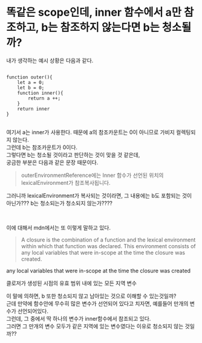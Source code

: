 # 똑같은 scope인데, inner 함수에서 a만 참조하고, b는 참조하지 않는다면 b는 청소될까?

내가 생각하는 예시 상황은 다음과 같다.

<pre>
<code>
function outer(){
    let a = 0;
    let b = 0;
    function inner(){
        return a ++;
    }
    return inner
}
</code>
</pre>

여기서 a는 inner가 사용한다. 때문에 a의 참조카운트는 0이 아니므로 가비지 컬렉팅되지 않는다.  
그런데 b는 참조카운트가 0이다.  
그렇다면 b는 청소될 것이라고 판단하는 것이 맞을 것 같은데,  
궁금한 부분은 다음과 같은 문장 때문이다.

> outerEnvironmentReference에는 Inner 함수가 선언된 위치의 lexicalEnvironment가 참조복사됩니다.

그러니까 lexicalEnvironment가 복사되는 것이라면, 그 내용에는 b도 포함되는 것이 아닌가???
b는 청소되는가 청소되지 않는가????

<br>

이에 대해서 mdn에서는 또 이렇게 말하고 있다.

> A closure is the combination of a function and the lexical environment within which that function was declared. This environment consists of any local variables that were in-scope at the time the closure was created.

any local variables that were in-scope at the time the closure was created

클로저가 생성된 시점의 유효 범위 내에 있는 모든 지역 변수

이 말에 의하면, b 또한 청소되지 않고 남아있는 것으로 이해할 수 있는것일까?  
근데 만약에 함수안에 무수히 많은 변수가 선언되어 있다고 치자면, 예를들어 만개의 변수가 선언되어있다.  
그런데, 그 중에서 딱 하나의 변수가 inner함수에서 참조되고 있다.  
그러면 그 만개의 변수 모두가 같은 지역에 있는 변수였다는 이유로 청소되지 않는 것일까??

